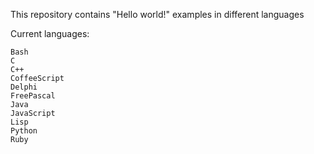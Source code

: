 This repository contains "Hello world!" examples in different languages

Current languages:

    Bash
    C
    C++
    CoffeeScript
    Delphi
    FreePascal
    Java
    JavaScript
    Lisp
    Python
    Ruby
